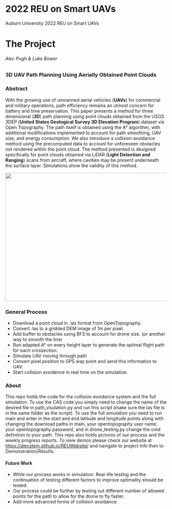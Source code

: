 # 2022 REU on Smart UAVs
Auburn University 2022 REU on Smart UAVs

# The Project

###### Alec Pugh & Luke Bower

### 3D UAV Path Planning Using Aerially Obtained Point Clouds

### Abstract
With the growing use of unmanned aerial vehicles (**UAVs**) for commercial and military operations,
path efficiency remains an utmost concern for battery and time preservation. This paper presents a
method for three dimensional (**3D**) path planning using point clouds obtained from the USGS 3DEP
(**United States Geological Survey 3D Elevation Program**) dataset via Open Topography. The
path itself is obtained using the A* algorithm, with additional modifications implemented to account for
path smoothing, UAV size, and energy consumption. We also introduce a collision avoidance method
using the precomputed data to account for unforeseen obstacles not rendered within the point cloud. The
method presented is designed specifically for point clouds obtained via LiDAR (**Light Detection and
Ranging**) scans from aircraft, where cavities may be present underneath the surface layer. Simulations
show the validity of this method.


<p align="center">
  <img src="images/demo.gif" width="700" height="400" >
</p>

### General Process
* Download a point cloud in .las format from OpenTopography.
* Convert .las to a gridded DEM image of 1m per pixel.
* Add buffer to obstacles using BFS to account for drone size. (or another way to smooth the line)
* Run adapted A* on every height layer to generate the optimal flight path for each crossection.
* Simulate UAV moving through path
* Convert pixel position to GPS way point and send this information to UAV.
* Start collision avoidence in real time on the simulation.

### About
This repo holds the code for the collision avoidance system and the full simulation. To use the CAS code you simply need to change the name of the desired file in path_visulation.py and run this script (make sure the las file is in the same folder as the script). To use the full simulation you need to run main and enter in the start and end latitude and longitude points along with changing the download paths in main, your opentopography user name, your opentopography password, and in drone_testing.py change the cmd definition to your path. This repo also holds pictures of our process and the weekly progress reports. To view demos please check our website at https://alecstem.github.io/REUWebsite/ and navigate to project info then to Demonstration/Results.

#### Future Work
* While our process works in simulation. Real-life testing and the continuation of testing different factors to improve optimality should be tested.  
* Our process could be further by testing out different number of allowed points for the path to allow for the drone to fly faster. 
* Add more advanced forms of collision avoidance.


